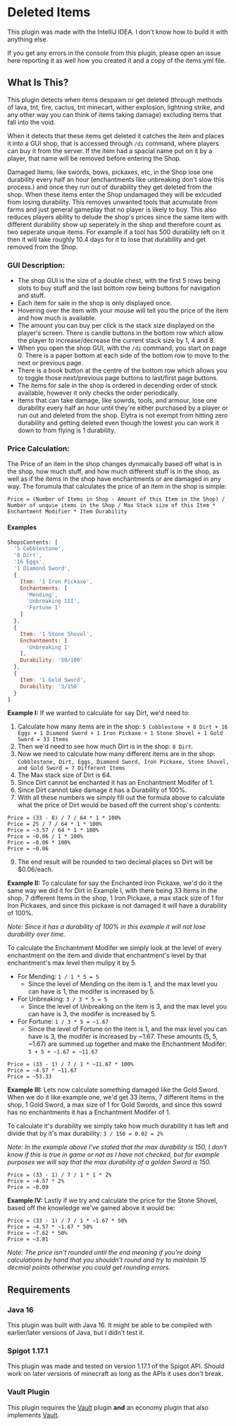 # Deleted Items
This plugin was made with the IntelliJ IDEA. I don't know how to build it with anything else.

If you get any errors in the console from this plugin, please open an issue here reporting it as well how you created it and a copy of the items.yml file.

## What Is This?

This plugin detects when items despawn or get deleted (through methods of lava, tnt, fire, cactus, tnt minecart, wither explosion, lightning strike, and any other way you can think of items taking damage) excluding items that fall into the void.

When it detects that these items get deleted it catches the item and places it into a GUI shop, that is accessed through `/di` command, where players can buy it from the server. If the item had a spacial name put on it by a player, that name will be removed before entering the Shop.

Damaged Items, like swords, bows, pickaxes, etc, in the Shop lose one durability every half an hour (enchantments like unbreaking don't slow this process.) and once they run out of durability they get deleted from the shop. When these items enter the Shop undamaged they will be exlcuded from losing durability. This removes unwanted tools that acumulate from farms and just general gameplay that no player is likely to buy. This also reduces players ability to delude the shop's prices since the same item with different durability show up seperately in the shop and therefore count as two seperate unque items. For example if a tool has 500 durability left on it then it will take roughly 10.4 days for it to lose that durability and get removed from the Shop.

### GUI Description:
 - The shop GUI is the size of a double chest, with the first 5 rows being slots to buy stuff and the last bottom row being buttons for navigation and stuff.
 - Each item for sale in the shop is only displayed once.
 - Hovering over the item with your mouse will tell you the price of the item and how much is available.
 - The amount you can buy per click is the stack size displayed on the player's screen. There is candle buttons in the bottom row which allow the player to increase/decrease the current stack size by 1, 4 and 8.
 - When you open the shop GUI, with the `/di` command, you start on page 0. There is a paper bottom at each side of the bottom row to move to the next or previous page.
 - There is a book button at the centre of the bottom row which allows you to toggle those next/previous page buttons to last/first page buttons.
 - The items for sale in the shop is ordered in decending order of stock available, however it only checks the order periodically.
 - Items that can take damage, like sowrds, tools, and armour, lose one durability every half an hour until they're either purchased by a player or run out and deleted from the shop. Elytra is not exempt from hitting zero durability and getting deleted even though the lowest you can work it down to from flying is 1 durability.

### Price Calculation:

The Price of an item in the shop changes dynmaically based off what is in the shop, how much stuff, and how much different stuff is in the shop, as well as if the items in the shop have enchantments or are damaged in any way. The forumula that calculates the price of an item in the shop is simple:

`Price = (Number of Items in Shop - Amount of this Item in the Shop) / Number of unquie items in the Shop / Max Stack size of this Item * Enchantment Modifier * Item Durability`

#### Examples
```JavaScript
ShopsContents: [
  '5 Cobblestone',
  '8 Dirt',
  '16 Eggs',
  '1 Diamond Sword',
  {
    Item: '1 Iron Pickaxe',
    Enchantments: [
      'Mending',
      'Unbreaking III',
      'Fortune I'
    ]
  },
  {
    Item: '1 Stone Shovel',
    Enchantments: [
      'Unbreaking I'
    ],
    Durability: '50/100'
  },
  {
    Item: '1 Gold Sword',
    Durability: '3/150'
  }
]
```

**Example I:**
If we wanted to calculate for say Dirt, we'd need to:
1. Calculate how many items are in the shop: `5 Cobblestone + 8 Dirt + 16 Eggs + 1 Diamond Sword + 1 Iron Pickaxe + 1 Stone Shovel + 1 Gold Sword = 33 Items`
2. Then we'd need to see how much Dirt is in the shop: `8 Dirt`.
4. Now we need to calculate how many different items are in the shop: `Cobblestone, Dirt, Eggs, Diamond Sword, Iron Pickaxe, Stone Shovel, and Gold Sword = 7 Different Items`
5. The Max stack size of Dirt is 64.
6. Since Dirt cannot be enchanted it has an Enchantment Modifer of 1.
7. Since Dirt cannot take damage it has a Durability of 100%.
8. With all these numbers we simply fill out the formula above to calculate what the price of Dirt would be based off the current shop's contents:
```
Price = (33 - 8) / 7 / 64 * 1 * 100%
Price = 25 / 7 / 64 * 1 * 100%
Price = ~3.57 / 64 * 1 * 100%
Price = ~0.06 / 1 * 100%
Price = ~0.06 * 100%
Price = ~0.06
```
9. The end result will be rounded to two decimal places so Dirt will be $0.06/each.

**Example II:**
To calculate for say the Enchanted Iron Pickaxe, we'd do it the same way we did it for Dirt in Example I, with there being 33 Items in the shop, 7 different Items in the shop, 1 Iron Pickaxe, a max stack size of 1 for Iron Pickaxes, and since this pickaxe is not damaged it will have a durability of 100%.

*Note: Since it has a durability of 100% in this example it will not lose durability over time.*

To calculate the Enchantment Modifer we simply look at the level of every enchantment on the item and divide that enchantment's level by that enchantment's max level then mulipy it by 5.
 - For Mending: `1 / 1 * 5 = 5`
   - Since the level of Mending on the item is 1, and the max level you can have is 1, the modifer is increased by 5.
 - For Unbreaking: `3 / 3 * 5 = 5`
   - Since the level of Unbreaking on the item is 3, and the max level you can have is 3, the modifer is increased by 5.
 - For Fortune: `1 / 3 * 5 = ~1.67`
   - Since the level of Fortune on the item is 1, and the max level you can have is 3, the modifer is increased by ~1.67.
These amounts (5, 5, ~1.67) are summed up together and make the Enchantment Modifer: `5 + 5 + ~1.67 = ~11.67`
```
Price = (33 - 1) / 7 / 1 * ~11.67 * 100%
Price = ~4.57 * ~11.67
Price = ~53.33
```

**Example III:**
Lets now calculate something damaged like the Gold Sword. When we do it like example one, we'd get 33 Items, 7 different Items in the shop, 1 Gold Sword, a max size of 1 for Gold Swords, and since this sowrd has no enchantments it has a Enchantment Modifer of 1.

To calculate it's durability we simply take how much durability it has left and divide that by it's max durability: `3 / 150 = 0.02 = 2%`

*Note: In the example above I've stated that the max durability is 150, I don't know if this is true in game or not as I have not checked, but for example purposes we will say that the max durability of a golden Sword is 150.*

```
Price = (33 - 1) / 7 / 1 * 1 * 2%
Price = ~4.57 * 2%
Price = ~0.09
```

**Example IV:**
Lastly if we try and calculate the price for the Stone Shovel, based off the knowledge we've gained above it would be:
```
Price = (33 - 1) / 7 / 1 * ~1.67 * 50%
Price = ~4.57 * ~1.67 * 50%
Price = ~7.62 * 50%
Price = ~3.81
```
*Note: The price isn't rounded until the end meaning if you're doing calculations by hand that you shouldn't round and try to maintain 15 decmial points otherwise you could get rounding errors.*

## Requirements

### Java 16

This plugin was built with Java 16. It might be able to be compiled with earlier/later versions of Java, but I didn't test it.

### Spigot 1.17.1

This plugin was made and tested on version 1.17.1 of the Spigot API. Should work on later versions of minecraft as long as the APIs it uses don't break.

### Vault Plugin

This plugin requires the [Vault](https://www.spigotmc.org/resources/vault.34315/) plugin **and** an economy plugin that also implements [Vault](https://www.spigotmc.org/resources/vault.34315/).
